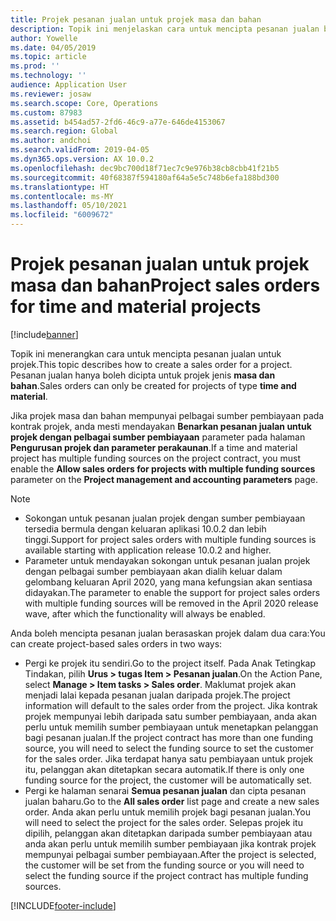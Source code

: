 ```yaml
---
title: Projek pesanan jualan untuk projek masa dan bahan
description: Topik ini menjelaskan cara untuk mencipta pesanan jualan berasaskan projek untuk projek masa dan bahan.
author: Yowelle
ms.date: 04/05/2019
ms.topic: article
ms.prod: ''
ms.technology: ''
audience: Application User
ms.reviewer: josaw
ms.search.scope: Core, Operations
ms.custom: 87983
ms.assetid: b454ad57-2fd6-46c9-a77e-646de4153067
ms.search.region: Global
ms.author: andchoi
ms.search.validFrom: 2019-04-05
ms.dyn365.ops.version: AX 10.0.2
ms.openlocfilehash: dec9bc700d18f71ec7c9e976b38cb8cbb41f21b5
ms.sourcegitcommit: 40f68387f594180af64a5e5c748b6efa188bd300
ms.translationtype: HT
ms.contentlocale: ms-MY
ms.lasthandoff: 05/10/2021
ms.locfileid: "6009672"
---
```

# <a name="project-sales-orders-for-time-and-material-projects"></a><span data-ttu-id="4735a-103">Projek pesanan jualan untuk projek masa dan bahan</span><span class="sxs-lookup"><span data-stu-id="4735a-103">Project sales orders for time and material projects</span></span>

[!include[banner](../includes/banner.md)]

<span data-ttu-id="4735a-104">Topik ini menerangkan cara untuk mencipta pesanan jualan untuk projek.</span><span class="sxs-lookup"><span data-stu-id="4735a-104">This topic describes how to create a sales order for a project.</span></span> <span data-ttu-id="4735a-105">Pesanan jualan hanya boleh dicipta untuk projek jenis **masa dan bahan**.</span><span class="sxs-lookup"><span data-stu-id="4735a-105">Sales orders can only be created for projects of type **time and material**.</span></span>

<span data-ttu-id="4735a-106">Jika projek masa dan bahan mempunyai pelbagai sumber pembiayaan pada kontrak projek, anda mesti mendayakan **Benarkan pesanan jualan untuk projek dengan pelbagai sumber pembiayaan** parameter pada halaman **Pengurusan projek dan parameter perakaunan**.</span><span class="sxs-lookup"><span data-stu-id="4735a-106">If a time and material project has multiple funding sources on the project contract, you must enable the **Allow sales orders for projects with multiple funding sources** parameter on the **Project management and accounting parameters** page.</span></span> 

> [!NOTE]
> - <span data-ttu-id="4735a-107">Sokongan untuk pesanan jualan projek dengan sumber pembiayaan tersedia bermula dengan keluaran aplikasi 10.0.2 dan lebih tinggi.</span><span class="sxs-lookup"><span data-stu-id="4735a-107">Support for project sales orders with multiple funding sources is available starting with application release 10.0.2 and higher.</span></span>
> - <span data-ttu-id="4735a-108">Parameter untuk mendayakan sokongan untuk pesanan jualan projek dengan pelbagai sumber pembiayaan akan dialih keluar dalam gelombang keluaran April 2020, yang mana kefungsian akan sentiasa didayakan.</span><span class="sxs-lookup"><span data-stu-id="4735a-108">The parameter to enable the support for project sales orders with multiple funding sources will be removed in the April 2020 release wave, after which the functionality will always be enabled.</span></span>

<span data-ttu-id="4735a-109">Anda boleh mencipta pesanan jualan berasaskan projek dalam dua cara:</span><span class="sxs-lookup"><span data-stu-id="4735a-109">You can create project-based sales orders in two ways:</span></span>

- <span data-ttu-id="4735a-110">Pergi ke projek itu sendiri.</span><span class="sxs-lookup"><span data-stu-id="4735a-110">Go to the project itself.</span></span> <span data-ttu-id="4735a-111">Pada Anak Tetingkap Tindakan, pilih **Urus > tugas Item > Pesanan jualan**.</span><span class="sxs-lookup"><span data-stu-id="4735a-111">On the Action Pane, select **Manage > Item tasks > Sales order**.</span></span> <span data-ttu-id="4735a-112">Maklumat projek akan menjadi lalai kepada pesanan jualan daripada projek.</span><span class="sxs-lookup"><span data-stu-id="4735a-112">The project information will default to the sales order from the project.</span></span> <span data-ttu-id="4735a-113">Jika kontrak projek mempunyai lebih daripada satu sumber pembiayaan, anda akan perlu untuk memilih sumber pembiayaan untuk menetapkan pelanggan bagi pesanan jualan.</span><span class="sxs-lookup"><span data-stu-id="4735a-113">If the project contract has more than one funding source, you will need to select the funding source to set the customer for the sales order.</span></span> <span data-ttu-id="4735a-114">Jika terdapat hanya satu pembiayaan untuk projek itu, pelanggan akan ditetapkan secara automatik.</span><span class="sxs-lookup"><span data-stu-id="4735a-114">If there is only one funding source for the project, the customer will be automatically set.</span></span>
- <span data-ttu-id="4735a-115">Pergi ke halaman senarai **Semua pesanan jualan** dan cipta pesanan jualan baharu.</span><span class="sxs-lookup"><span data-stu-id="4735a-115">Go to the **All sales order** list page and create a new sales order.</span></span> <span data-ttu-id="4735a-116">Anda akan perlu untuk memilih projek bagi pesanan jualan.</span><span class="sxs-lookup"><span data-stu-id="4735a-116">You will need to select the project for the sales order.</span></span> <span data-ttu-id="4735a-117">Selepas projek itu dipilih, pelanggan akan ditetapkan daripada sumber pembiayaan atau anda akan perlu untuk memilih sumber pembiayaan jika kontrak projek mempunyai pelbagai sumber pembiayaan.</span><span class="sxs-lookup"><span data-stu-id="4735a-117">After the project is selected, the customer will be set from the funding source or you will need to select the funding source if the project contract has multiple funding sources.</span></span>



[!INCLUDE[footer-include](../includes/footer-banner.md)]